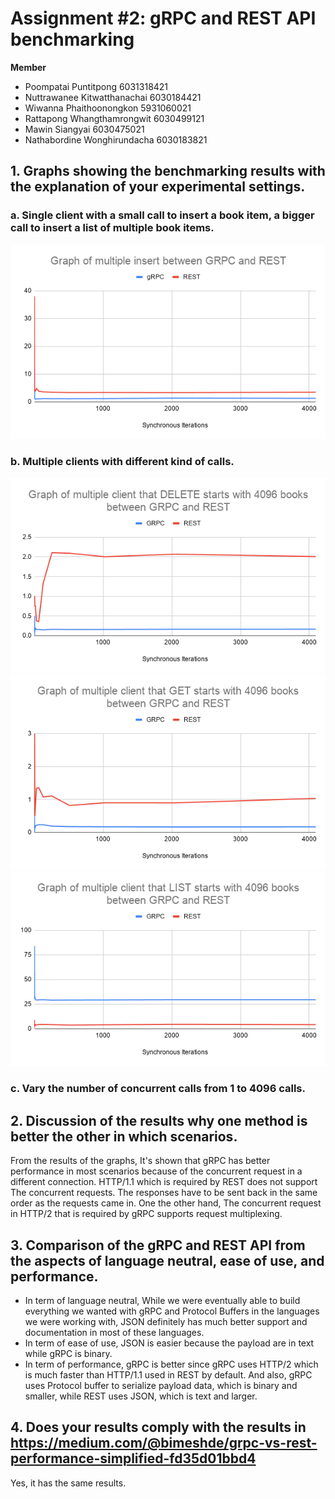 # Assignment #2: gRPC and REST API benchmarking

**Member**
* Poompatai Puntitpong 		      6031318421
* Nuttrawanee Kitwatthanachai 	6030184421
* Wiwanna Phaithoonongkon 	    5931060021
* Rattapong Whangthamrongwit 	  6030499121
* Mawin Siangyai 			          6030475021
* Nathabordine Wonghirundacha 	6030183821

## 1. Graphs showing the benchmarking results with the explanation of your experimental settings. 
### a. 	Single client with a small call to insert a book item, a bigger call to insert a list of multiple book items. 
![GitHub Logo](/aa_insert.png)
### b. 	Multiple clients with different kind of calls.
![GitHub Logo](/DELETE.png)
![GitHub Logo](/GET.png)
![GitHub Logo](/LIST.png)
### c. 	Vary the number of concurrent calls from 1 to 4096 calls.
## 2. Discussion of the results why one method is better the other in which scenarios. 
 From the results of the graphs, It's shown that gRPC has better performance in most scenarios because of the concurrent request in a different connection. HTTP/1.1 which is required by REST does not support The concurrent requests. The responses have to be sent back in the same order as the requests came in. One the other hand, The concurrent request in HTTP/2 that is required by gRPC supports request multiplexing.

## 3. Comparison of the gRPC and REST API from the aspects of language neutral, ease of use, and performance.
  * In term of language neutral, While we were eventually able to build everything we wanted with gRPC and Protocol Buffers in the languages we were working with, JSON definitely has much better support and documentation in most of these languages. 
  * In term of ease of use, JSON is easier because the payload are in text while gRPC is binary.
  * In term of performance, gRPC is better since gRPC uses HTTP/2 which is much faster than HTTP/1.1 used in REST by default. And also, gRPC uses Protocol buffer to serialize payload data, which is binary and smaller, while REST uses JSON, which is text and larger.

## 4. Does your results comply with the results in https://medium.com/@bimeshde/grpc-vs-rest-performance-simplified-fd35d01bbd4
  Yes, it has the same results.
